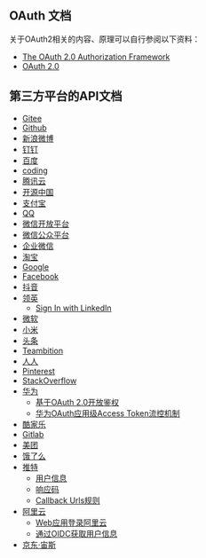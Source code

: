 ## OAuth 文档

关于OAuth2相关的内容、原理可以自行参阅以下资料：

- [The OAuth 2.0 Authorization Framework](https://tools.ietf.org/html/rfc6749)
- [OAuth 2.0](https://oauth.net/2/)

## 第三方平台的API文档

- <a href="https://gitee.com/api/v5/oauth_doc#list_1" target="_blank">Gitee</a>
- <a href="https://developer.github.com/apps/building-oauth-apps/authorizing-oauth-apps/" target="_blank">Github</a>
- <a href="https://open.weibo.com/wiki/%E6%8E%88%E6%9D%83%E6%9C%BA%E5%88%B6%E8%AF%B4%E6%98%8E" target="_blank">新浪微博</a>
- <a href="https://open-doc.dingtalk.com/microapp/serverapi2/kymkv6" target="_blank">钉钉</a>
- <a href="http://developer.baidu.com/wiki/index.php?title=docs/oauth" target="_blank">百度</a> 
- <a href="https://help.coding.net/docs/open/start.html" target="_blank">coding</a>
- <a href="https://dev.tencent.com/help/doc/faq/b4e5b7aee786/oauth" target="_blank">腾讯云</a>
- <a href="https://www.oschina.net/openapi/docs/oauth2_authorize" target="_blank">开源中国</a>
- <a href="https://alipay.open.taobao.com/docs/doc.htm?spm=a219a.7629140.0.0.336d4b70GUKXOl&treeId=193&articleId=105809&docType=1" target="_blank">支付宝</a>
- <a href="https://wiki.connect.qq.com/%E4%BD%BF%E7%94%A8authorization_code%E8%8E%B7%E5%8F%96access_token" target="_blank">QQ</a> 
- <a href="https://open.weixin.qq.com/cgi-bin/showdocument?action=dir_list&t=resource/res_list&verify=1&id=open1419316505&token=&lang=zh_CN" target="_blank">微信开放平台</a> 
- <a href="https://developers.weixin.qq.com/doc/offiaccount/OA_Web_Apps/Wechat_webpage_authorization.html" target="_blank">微信公众平台</a>
- <a href="https://open.work.weixin.qq.com/api/doc/90000/90135/91022" target="_blank">企业微信</a>
- <a href="https://open.taobao.com/doc.htm?spm=a219a.7386797.0.0.4e00669acnkQy6&source=search&docId=105590&docType=1" target="_blank">淘宝</a> 
- <a href="https://developers.google.com/identity/protocols/OpenIDConnect" target="_blank">Google</a> 
- <a href="https://developers.facebook.com/docs/facebook-login/manually-build-a-login-flow" target="_blank">Facebook</a> 
- <a href="https://www.douyin.com/platform/doc/m-2-1-1" target="_blank">抖音</a> 
- <a href="https://docs.microsoft.com/zh-cn/linkedin/shared/authentication/authorization-code-flow?context=linkedin/context" target="_blank">领英</a>
    - <a href="https://docs.microsoft.com/zh-cn/linkedin/shared/authentication/authorization-code-flow?context=linkedin/context" target="_blank">Sign In with LinkedIn</a> 
- <a href="https://docs.microsoft.com/zh-cn/graph/auth-v2-user" target="_blank">微软</a>
- <a href="https://dev.mi.com/console/doc/detail?pId=711" target="_blank">小米</a>
- <a href="https://open.mp.toutiao.com/#/resource?_k=y7mfgk" target="_blank">头条</a>
- <a href="https://docs.teambition.com/" target="_blank">Teambition</a>
- <a href="http://open.renren.com/wiki/OAuth2.0" target="_blank">人人</a>
- <a href="https://developers.pinterest.com/docs/api/overview/?" target="_blank">Pinterest</a>
- <a href="https://api.stackexchange.com/docs/authentication" target="_blank">StackOverflow</a>
- <a href="https://developer.huawei.com/consumer/cn/devservice/doc/30101" target="_blank">华为</a>
    - <a href="https://developer.huawei.com/consumer/cn/doc/development/HMSCore-Guides-V5/open-platform-oauth-0000001050123437-V5" target="_blank">基于OAuth 2.0开放鉴权</a>
    - <a href="https://developer.huawei.com/consumer/cn/doc/HMSCore-Guides-V5/open-platform-appendix-0000001050183658-V5#ZH-CN_TOPIC_0000001050183658__section1945114718813" target="_blank">华为OAuth应用级Access Token流控机制</a>
- <a href="https://open.kujiale.com/open/apps/2/docs?doc_id=95" target="_blank">酷家乐</a>
- <a href="https://docs.gitlab.com/ee/api/oauth2.html" target="_blank">Gitlab</a>
- <a href="http://open.waimai.meituan.com/openapi_docs/oauth/" target="_blank">美团</a>
- <a href="https://open.shop.ele.me/openapi/documents/khd001" target="_blank">饿了么</a>
- <a href="https://developer.twitter.com/en/docs/basics/authentication/guides/log-in-with-twitter" target="_blank">推特</a>
    - <a href="https://developer.twitter.com/en/docs/tweets/data-dictionary/overview/user-object" target="_blank">用户信息</a>
    - <a href="https://developer.twitter.com/en/docs/basics/response-codes" target="_blank">响应码</a>
    - <a href="https://developer.twitter.com/en/docs/basics/apps/guides/callback-urls" target="_blank">Callback Urls规则</a>
- <a href="https://help.aliyun.com/document_detail/93696.html?spm=a2c4g.11186623.6.656.1a764138vhg4gr" target="_blank">阿里云</a>
    - [Web应用登录阿里云](https://help.aliyun.com/document_detail/93696.html?spm=a2c4g.11186623.6.656.1a764138vhg4gr)
    - [通过OIDC获取用户信息](https://help.aliyun.com/document_detail/93698.html?spm=a2c4g.11186623.6.658.537dd19eE1eEJh)
- <a href="https://open.jd.com/home/home#/doc/common?listId=880" target="_blank">京东·宙斯</a>
